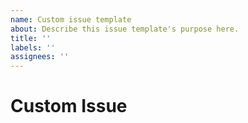 ```yaml
---
name: Custom issue template
about: Describe this issue template's purpose here.
title: ''
labels: ''
assignees: ''
---
```


# Custom Issue
